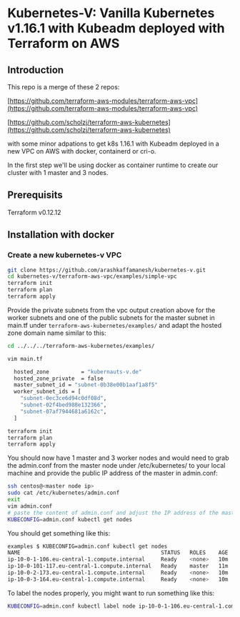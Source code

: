 # Kubernetes-V: Vanilla Kubernetes v1.16.1 with Kubeadm deployed with Terraform on AWS

## Introduction

This repo is a merge of these 2 repos: 

[https://github.com/terraform-aws-modules/terraform-aws-vpc](https://github.com/terraform-aws-modules/terraform-aws-vpc)

[https://github.com/scholzj/terraform-aws-kubernetes](https://github.com/scholzj/terraform-aws-kubernetes)

with some minor adpations to get k8s 1.16.1 with Kubeadm deployed in a new VPC on AWS with docker, containerd or cri-o.

In the first step we'll be using docker as container runtime to create our cluster with 1 master and 3 nodes.

## Prerequisits

Terraform v0.12.12

## Installation with docker

### Create a new kubernetes-v VPC 

```bash
git clone https://github.com/arashkaffamanesh/kubernetes-v.git
cd kubernetes-v/terraform-aws-vpc/examples/simple-vpc
terraform init
terraform plan
terraform apply
```

 Provide the private subnets from the vpc output creation above for the worker subnets and one of the public subnets for the master subnet in main.tf under `terraform-aws-kubernetes/examples/` and adapt the hosted zone domain name similar to this:

```bash
cd ../../../terraform-aws-kubernetes/examples/

vim main.tf

  hosted_zone          = "kubernauts-v.de"
  hosted_zone_private  = false
  master_subnet_id = "subnet-0b38e00b1aaf1a8f5"
  worker_subnet_ids = [
    "subnet-0ec3ce6d94c0df08d",
    "subnet-02f4bed988e132366",
    "subnet-07af7944681a6162c",
  ]

terraform init
terraform plan
terraform apply
```

You should now have 1 master and 3 worker nodes and would need to grab the admin.conf from the master node under /etc/kubernetes/ to your local machine and provide the public IP address of the master in admin.conf:

```bash
ssh centos@<master node ip>
sudo cat /etc/kubernetes/admin.conf
exit
vim admin.conf
# paste the content of admin.conf and adjust the IP address of the master node and run:
KUBECONFIG=admin.conf kubectl get nodes
```

You should get something like this:

```bash
examples $ KUBECONFIG=admin.conf kubectl get nodes
NAME                                            STATUS   ROLES    AGE   VERSION
ip-10-0-1-106.eu-central-1.compute.internal     Ready    <none>   10m   v1.16.1
ip-10-0-101-117.eu-central-1.compute.internal   Ready    master   11m   v1.16.1
ip-10-0-2-173.eu-central-1.compute.internal     Ready    <none>   10m   v1.16.1
ip-10-0-3-164.eu-central-1.compute.internal     Ready    <none>   10m   v1.16.1
```

To label the nodes properly, you might want to run something like this:

```bash
KUBECONFIG=admin.conf kubectl label node ip-10-0-1-106.eu-central-1.compute.internal node-role.kubernetes.io/node=
```








